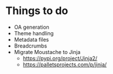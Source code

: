 # Things to do

- OA generation
- Theme handling
- Metadata files
- Breadcrumbs
- Migrate Moustache to Jinja
  - https://pypi.org/project/Jinja2/
  - https://palletsprojects.com/p/jinja/